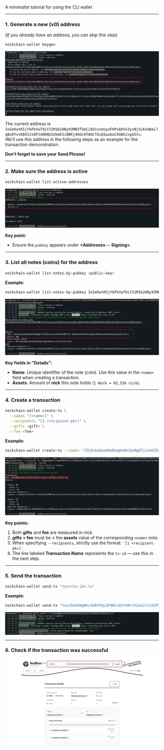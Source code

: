A minimalist tutorial for using the CLI wallet

---

### 1. Generate a new (v0) address  
*(If you already have an address, you can skip this step)*  

```bash
nockchain-wallet keygen
```

![keygen](./keygen.png)

The current address is  
`3xSeKwtK5jYkPkVw79iY21M1b2ANy93MW3T5mCi8U1voUoyoFHPoA6Vo3ysNjSLKsmBeL7qBxRYvvKBX5Jx9PJd8RNUZdk6E5iBNRj4HdcHfAHCT6iEEwaUaCXGWS2sgUStn`.  
We'll use this address in the following steps as an example for the transaction demonstration.

**Don't forget to save your Seed Phrase!**

---

### 2. Make sure the address is active

```bash
nockchain-wallet list-active-addresses
```

![list-active-address](./list-active-address.png)

**Key point:**  
- Ensure the `pubkey` appears under **<Addresses -- Signing>**.

---

### 3. List all notes (coins) for the address  

```bash
nockchain-wallet list-notes-by-pubkey <public-key>
```

**Example:**  
```bash
nockchain-wallet list-notes-by-pubkey 3xSeKwtK5jYkPkVw79iY21M1b2ANy93MW3T5mCi8U1voUoyoFHPoA6Vo3ysNjSLKsmBeL7qBxRYvvKBX5Jx9PJd8RNUZdk6E5iBNRj4HdcHfAHCT6iEEwaUaCXGWS2sgUStn
```

![list-notes-by-pubkey](./list-notes-by-pubkey.png)

**Key fields in "Details":**  
- **Name**: Unique identifier of the note (coin). Use this value in the `<name>` field when creating a transaction.  
- **Assets**: Amount of **nick** this note holds (`1 Nock = 65,536 nick`).

---

### 4. Create a transaction  

```bash
nockchain-wallet create-tx \
  --names "[<name>]" \
  --recipients "[1 <recipient-pk>]" \
  --gifts <gift> \
  --fee <fee>
```

**Example:**  
```bash
nockchain-wallet create-tx --names "[5CQtAyQma9bmRbqWx9KCQoMgQTjzvGGZ9z2j4Dx1bQse4Wf5HR7Uza7 DHp8EGq2XUPmBaVmnFbgsB1mDRmpVojB8ouRryH2VwNzzcQ3PetS3sf]" --recipients "[1 2kg6QeUyDMTuYL1ZQ9ZW2MSRSLBkLx2FXRNDjyKUuecgPvTzy424j6RjWmmEq9rEmdJ5rqkHf3ZzAQkTkiUcTzd9do8wDkhNicRbqv4omDuPcBUoWq5MWSB7Ywy5Qu1kLBL6]" --gifts 50 --fee 10
```

![create-tx](./create-tx.png)

**Key points:**  
1. Both **gifts** and **fee** are measured in *nick*.  
2. **gifts + fee** must be ≤ the **assets** value of the corresponding `<name>` note.  
3. When specifying `--recipients`, strictly use the format: `'[1 <recipient-pk>]'`.  
4. The line labeled **Transaction Name** represents the `tx-id` — use this in the next step.

---

### 5. Send the transaction  

```bash
nockchain-wallet send-tx "txs/<tx-id>.tx"
```

**Example:**  
```bash
nockchain-wallet send-tx "txs/DankWgWkc4aRtPqLGP4NscD3rHArch2wu2rti63PX3pnjf4rUVhxjV8.tx"
```

![send-tx](./send-tx.png)

---

### 6. Check if the transaction was successful  

![check-tx](./nockblocks-check.jpg)

